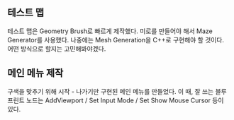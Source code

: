 ## 테스트 맵

테스트 맵은 Geometry Brush로 빠르게 제작했다. 미로를 만들어야 해서 Maze Generator를 사용했다. 나중에는 Mesh Generation을 C++로 구현해야 할 것이다. 어떤 방식으로 할지는 고민해봐야겠다.

## 메인 메뉴 제작

구색을 맞추기 위해 시작 - 나가기만 구현된 메인 메뉴를 만들었다. 이 때, 잘 쓰는 블루프린트 노드는 AddViewport / Set Input Mode / Set Show Mouse Cursor 등이 있다.

